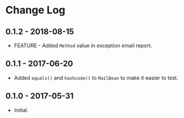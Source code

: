 # Change Log

## 0.1.2 - 2018-08-15

* FEATURE - Added `Method` value in exception email report.

## 0.1.1 - 2017-06-20

* Added `equals()` and `hashcode()` to `MailBean` to make it easier to test.

## 0.1.0 - 2017-05-31

* Initial.